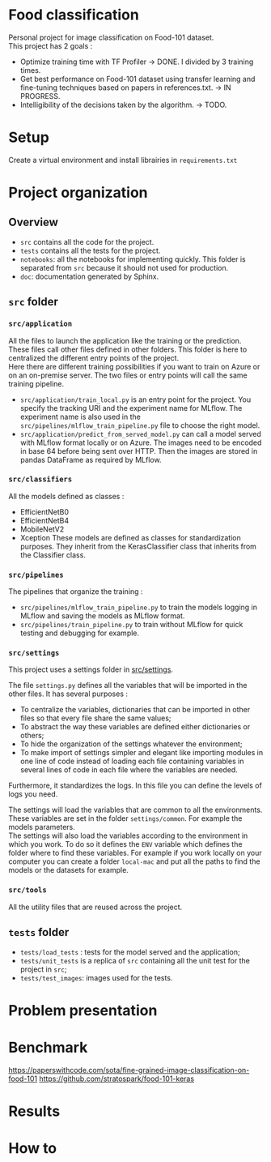 #  Food classification

Personal project for image classification on Food-101 dataset.  
This project has 2 goals :
- Optimize training time with TF Profiler -> DONE. I divided by 3 training times.
- Get best performance on Food-101 dataset using transfer learning and fine-tuning techniques based on papers in references.txt. -> IN PROGRESS.
- Intelligibility of the decisions taken by the algorithm. -> TODO.

# Setup 

Create a virtual environment and install librairies in `requirements.txt`

# Project organization

## Overview

- `src` contains all the code for the project.
- `tests` contains all the tests for the project.
- `notebooks`: all the notebooks for implementing quickly. This folder is separated from `src` because it should not used for production.
- `doc`: documentation generated by Sphinx.
  
## `src` folder

### `src/application`

All the files to launch the application like the training or the prediction. These files call other files defined in other folders. This folder is here to centralized the different entry points of the project.  
Here there are different training possibilities if you want to train on Azure or on an on-premise server. The two files or entry points will call the same training pipeline.  

- `src/application/train_local.py` is an entry point for the project. You specify the tracking URI and the experiment name for MLflow. The experiment name is also used in the `src/pipelines/mlflow_train_pipeline.py` file to choose the right model.
- `src/application/predict_from_served_model.py` can call a model served with MLflow format locally or on Azure. The images need to be encoded in base 64 before being sent over HTTP. Then the images are stored in pandas DataFrame as required by MLflow. 

### `src/classifiers`

All the models defined as classes :
- EfficientNetB0
- EfficientNetB4
- MobileNetV2
- Xception
These models are defined as classes for standardization purposes. They inherit from the KerasClassifier class that inherits from the Classifier class.

### `src/pipelines` 

The pipelines that organize the training :
- `src/pipelines/mlflow_train_pipeline.py` to train the models logging in MLflow and saving the models as MLflow format.
- `src/pipelines/train_pipeline.py` to train without MLflow for quick testing and debugging for example.

### `src/settings`

This project uses a settings folder in [src/settings](../../src/settings/).  

The file `settings.py` defines all the variables that will be imported in the other files.
It has several purposes :
- To centralize the variables, dictionaries that can be imported in other files so that every file share the same values;
- To abstract the way these variables are defined either dictionaries or others;
- To hide the organization of the settings whatever the environment;
- To make import of settings simpler and elegant like importing modules in one line of code instead of loading each file containing variables in several lines of code in each file where the variables are needed.
  
Furthermore, it standardizes the logs. In this file you can define the levels of logs you need.  

The settings will load the variables that are common to all the environments. These variables are set in the folder `settings/common`. For example the models parameters.  
The settings will also load the variables according to the environment in which you work. To do so it defines the `ENV` variable which defines the folder where to find these variables. For example if you work locally on your computer you can create a folder `local-mac` and put all the paths to find the models or the datasets for example. 

### `src/tools`

All the utility files that are reused across the project.

## `tests` folder

- `tests/load_tests` : tests for the model served and the application;
- `tests/unit_tests` is a replica of `src` containing all the unit test for the project in `src`;
- `tests/test_images`: images used for the tests.

# Problem presentation

# Benchmark

https://paperswithcode.com/sota/fine-grained-image-classification-on-food-101
https://github.com/stratospark/food-101-keras

# Results

# How to 